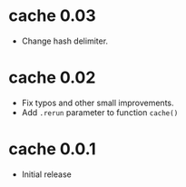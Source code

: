 # cache 0.03

- Change hash delimiter.

# cache 0.02

- Fix typos and other small improvements.
- Add `.rerun` parameter to function `cache()`

# cache 0.0.1

- Initial release
